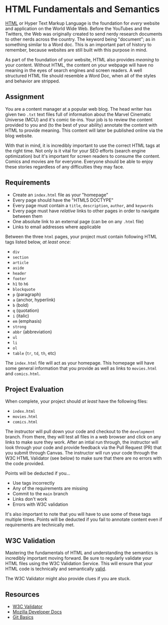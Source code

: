 # HTML Fundamentals and Semantics

[HTML](https://developer.mozilla.org/en-US/docs/Web/HTML/Element) or Hyper Text Markup Language is the foundation for _every_ website and application on the World Wide Web. Before the YouTubes and the Twitters, the Web was originally created to send nerdy research documents to other nerds across the country. The keyword being "document"; as in something similar to a Word doc. This is an important part of history to remember, because websites are still built with this purpose in mind.

As part of the foundation of your website, HTML also provides _meaning_ to your content. Without HTML, the content on your webpage will have no meaning in the eyes of search engines and screen readers. A well structured HTML file should resemble a Word Doc, when all of the styles and behavior are stripped.

## Assignment
You are a content manager at a popular web blog. The head writer has given two `.txt` text files full of information about the Marvel Cinematic Universe (MCU) and it's comic tie-ins. Your job is to review the content provided to you and (to the best of your ability) annotate the content with HTML to provide meaning. This content will later be published online via the blog website.

With that in mind, it is incredibly important to use the correct HTML tags at the right time. Not only is it vital for your SEO efforts (search engine optimization) but it's important for screen readers to consume the content. Comics and movies are for everyone. Everyone should be able to enjoy these stories regardless of any difficulties they may face.

## Requirements
- Create an `index.html` file as your "homepage"
- Every page should have the "HTML5 DOCTYPE"
- Every page must contain a `title`, `description`, `author`, and `keywords`
- Every page must have _relative_ links to other pages in order to navigate between them
- One absolute link to an external page (can be on any `.html` file)
- Links to email addresses where applicable

Between the three `html` pages, your project must contain following HTML tags listed below, _at least once_:
- `div`
- `section`
- `article`
- `aside`
- `header`
- `footer`
- `h1` to `h6`
- `blockquote`
- `p` (paragraph)
- `a` (anchor, hyperlink)
- `b` (bold)
- `q` (quotation)
- `i` (italic)
- `em` (emphasis)
- `strong`
- `abbr` (abbreviation)
- `ul`
- `li`
- `ol`
- `table` (`tr`, `td`, `th`, etc)

The `index.html` file will act as your homepage. This homepage will have some general information that you provide as well as links to `movies.html` and `comics.html`.

## Project Evaluation
When complete, your project should _at least_ have the following files:
- `index.html`
- `movies.html`
- `comics.html`

The instructor will pull down your code and checkout to the `development` branch. From there, they will test all files in a web browser and click on any links to make sure they work. After an intial run through, the instructor will look through your code and provide feedback via the Pull Request (PR) that you submit through Canvas. The instructor will run your code through the W3C HTML Validator (see below) to make sure that there are no errors with the code provided.

Points will be deducted if you...
- Use tags incorrectly
- Any of the requirements are missing
- Commit to the `main` branch
- Links don't work
- Errors with W3C validation

It's also important to note that you will have to use some of these tags multiple times. Points will be deducted if you fail to annotate content even if requirements are technically met.

## W3C Validation
Mastering the fundamentals of HTML and understanding the semantics is incredibly important moving forward. Be sure to regularly validate your HTML files using the W3C Validation Service. This will ensure that your HTML code is technically and semantically [valid](https://validator.w3.org/docs/help.html#validation_basics).

The W3C Validator might also provide clues if you are stuck.

## Resources
- [W3C Validator](https://validator.w3.org/)
- [Mozilla Developer Docs](https://developer.mozilla.org/en-US/docs/Learn/HTML)
- [Git Basics](https://rogerdudler.github.io/git-guide/)
